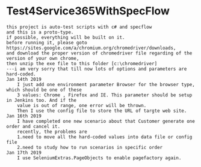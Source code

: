 # Test4Service365WithSpecFlow
    this project is auto-test scripts with c# and specflow
    and this is a proto-type. 
    if possible, everything will be built on it.
    before running it, please goto https://sites.google.com/a/chromium.org/chromedriver/downloads,
    and download the proper version of chromedriver file regarding of the version of your own chrome,
    then unzip the exe file to this folder [c:\chromedriver]
    ---i am very sorry that till now lots of options and parameters are hard-coded.
    Jan 14th 2019
        I just add one environment parameter Browser for the browser type, which should be one of these
        3 values: Chrome , Firefox and IE. This parameter should be setup in Jenkins too. And if the 
        value is out of range, one error will be thrown.
        Then I use the config file to store the URL of targte web site.
    Jan 16th 2019
        I have completed one new scenario about that Customer generate one order and cancel it.
        recently, the problems are
        1.need to move all the hard-coded values into data file or config file
        2.need to study how to run scenarios in specific order
    Jan 17th 2019
        I use SeleniumExtras.PageObjects to enable pagefactory again.
        
